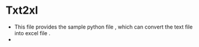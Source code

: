 # Txt2xl


* This file provides the sample python file , which can convert the text file into excel file .
* 
